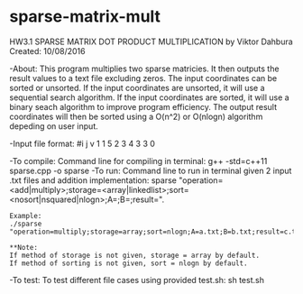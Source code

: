 # sparse-matrix-mult
HW3.1 SPARSE MATRIX DOT PRODUCT MULTIPLICATION
by Viktor Dahbura
Created: 10/08/2016

-About:
	This program multiplies two sparse matricies. It then outputs the result values to a text file excluding zeros. 
	The input coordinates can be sorted or unsorted. If the input coordinates are unsorted, it will use a sequential search algorithm.
	If the input coordinates are sorted, it will use a binary seach algorithm to improve program efficiency.
	The output result coordinates will then be sorted using a O(n^2) or O(nlogn) algorithm depeding on user input. 
  
-Input file format:
  #i j v
   1 1 5
   2 3 4
   3 3 0
	
-To compile:
	Command line for compiling in terminal:
	g++ -std=c++11 sparse.cpp -o sparse
-To run:
	Command line to run in terminal given 2 input .txt files and addition implementation:
	sparse "operation=<add|multiply>;storage=<array|linkedlist>;sort=<nosort|nsquared|nlogn>;A=<file>;B=<file>;result=<file>".


	Example:
	./sparse "operation=multiply;storage=array;sort=nlogn;A=a.txt;B=b.txt;result=c.txt".
	
	**Note:
	If method of storage is not given, storage = array by default.
	If method of sorting is not given, sort = nlogn by default.

-To test:
	To test different file cases using provided test.sh:
	sh test.sh






